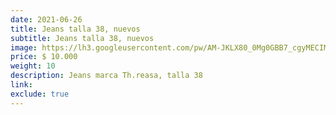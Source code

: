 ```yaml
---
date: 2021-06-26
title: Jeans talla 38, nuevos
subtitle: Jeans talla 38, nuevos
image: https://lh3.googleusercontent.com/pw/AM-JKLX80_0Mg0GBB7_cgyMECIMdpJjlGMOHd78toeCtFD8iBX8_Pi1SjCoknT_CURnE6bnFwU2EcoyeFbNnsybmTkoKXuKizv71E2RbxcVbNXN4BEhsPTK3bo4qJPWuTHoELG3M-a4XbmSqm9gKGNB1KmPXuA=w466-h621-no?authuser=0
price: $ 10.000
weight: 10
description: Jeans marca Th.reasa, talla 38
link: 
exclude: true
---
```

